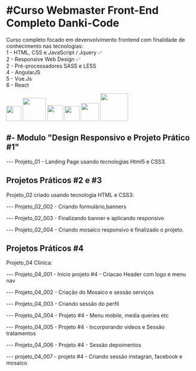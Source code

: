 # #Curso Webmaster Front-End Completo Danki-Code

Curso completo focado em devenvolvimento frontend com finalidade de conhecimento nas tecnologias:  
1 - HTML, CSS e JavaScript / Jquery  ✅️  
2 - Responsive Web Design   ✅️  
2 - Pré-processadores SASS e LESS  
4 - AngularJS  
5 - Vue.Js  
6 - React  
<p align="left">
  <img src="https://user-images.githubusercontent.com/66273229/226023243-f967287f-4d21-448b-b021-e7cea1901e3c.png" width="40">
  <img src="https://user-images.githubusercontent.com/66273229/226043364-8f39db2d-2351-4402-a53e-f0a82f403f2c.png" width="62">
  <img src="https://user-images.githubusercontent.com/66273229/226047070-ae85d108-858d-4572-a949-d4ed2650d479.png" width="42">
  <img src="https://user-images.githubusercontent.com/66273229/226053530-7769eb05-03e5-4916-a97d-a918a48d20c1.png" width="40">
  <img src="https://user-images.githubusercontent.com/66273229/226056925-50ad2fe9-2609-497c-8722-e80d7bf225f3.png" width="48">
  <img src="https://user-images.githubusercontent.com/66273229/226057164-1641f829-cc5a-4819-a82f-dfc78e7aa33f.png" width="74">
</p>

## #- Modulo "Design Responsivo e Projeto Prático #1"
--- Projeto_01 - Landing Page usando tecnologias Html5 e CSS3.



## Projetos Práticos #2 e #3 

Projeto_02 criado usando tecnologia HTML e CSS3:

--- Projeto_02_002 - Criando formulário,banners

--- Projeto_02_003 - Finalizando banner e aplicando responsivo

--- Projeto_02_004 - Criando mosaico responsivo e finalizado o projeto.


## Projetos Práticos #4
Projeto_04 Clinica:

--- Projeto_04_001 - Inicio projeto #4 - Criacao Header com logo e menu nav

--- Projeto_04_002 - Criação do Mosaico e sessão serviços

--- Projeto_04_003 - Criando sessão do perfil

--- Projeto_04_004 - Projeto #4 - Menu mobile, media queries etc

--- Projeto_04_005 - Projeto #4 - Incorporando videos e Sessão tratamentos

--- Projeto_04_006 - Projeto #4 - Sessão depoimentos

--- projeto_04_007 - projeto #4 - Criando sessão instagran, facebook e mosaico
